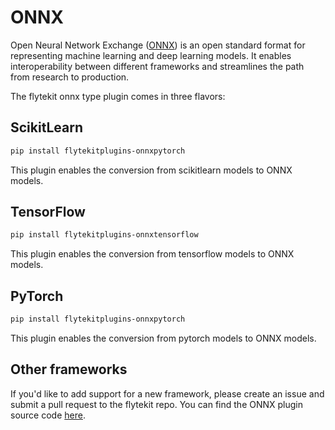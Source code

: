# ONNX

Open Neural Network Exchange ([ONNX](https://github.com/onnx/onnx)) is an open standard format for representing machine learning
and deep learning models. It enables interoperability between different frameworks and streamlines the path from research to production.

The flytekit onnx type plugin comes in three flavors:


## ScikitLearn

```bash
pip install flytekitplugins-onnxpytorch
```

This plugin enables the conversion from scikitlearn models to ONNX models.


## TensorFlow

```bash
pip install flytekitplugins-onnxtensorflow
```

This plugin enables the conversion from tensorflow models to ONNX models.


## PyTorch

```bash
pip install flytekitplugins-onnxpytorch
```

This plugin enables the conversion from pytorch models to ONNX models.

## Other frameworks

If you'd like to add support for a new framework, please create an issue and submit a pull request to the flytekit repo.
You can find the ONNX plugin source code [here](https://github.com/flyteorg/flytekit/tree/master/plugins).
